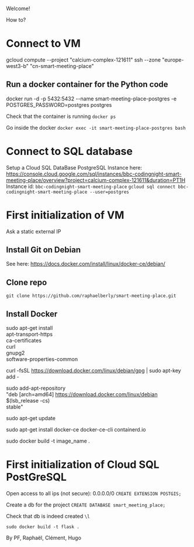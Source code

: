 Welcome!


How to?


# Connect to VM
gcloud compute --project "calcium-complex-121611" ssh --zone "europe-west3-b" "cn-smart-meeting-place"

## Run a docker container for the Python code
docker run -d -p 5432:5432 --name smart-meeting-place-postgres -e POSTGRES_PASSWORD=postgres postgres

Check that the container is running
`docker ps`

Go inside the docker
`docker exec -it smart-meeting-place-postgres bash`

# Connect to SQL database
Setup a Cloud SQL DataBase PostgreSQL
Instance here: https://console.cloud.google.com/sql/instances/bbc-codingnight-smart-meeting-place/overview?project=calcium-complex-121611&duration=PT1H
Instance id: `bbc-codingnight-smart-meeting-place`
`gcloud sql connect bbc-codingnight-smart-meeting-place --user=postgres`

# First initialization of VM
Ask a static external IP

## Install Git on Debian
See here: https://docs.docker.com/install/linux/docker-ce/debian/

## Clone repo
```git clone https://github.com/raphaelberly/smart-meeting-place.git```

## Install Docker

sudo apt-get install \
    apt-transport-https \
    ca-certificates \
    curl \
    gnupg2 \
    software-properties-common

curl -fsSL https://download.docker.com/linux/debian/gpg | sudo apt-key add -

sudo add-apt-repository \
   "deb [arch=amd64] https://download.docker.com/linux/debian \
   $(lsb_release -cs) \
   stable"

sudo apt-get update

sudo apt-get install docker-ce docker-ce-cli containerd.io

sudo docker build -t image_name .


# First initialization of Cloud SQL PostGreSQL
Open access to all ips (not secure): 0.0.0.0/0
`CREATE EXTENSION POSTGIS;`
 
Create a db for the project
`CREATE DATABASE smart_meeting_place;`

Check that db is indeed created
`\l`

`sudo docker build -t flask .`

By PF, Raphaël, Clément, Hugo